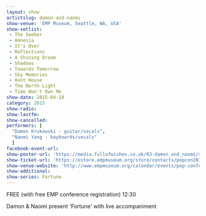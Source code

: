 ```yaml
---
layout: show
artistslug: damon-and-naomi
show-venue: 'EMP Museum, Seattle, WA, USA'
show-setlist:
 - The Seeker
 - Amnesia
 - It's Over
 - Reflections
 - A Shining Dream
 - Shadows
 - Towards Tomorrow
 - Sky Memories
 - Hunt House
 - The North Light
 - Time Won't Own Me
show-date: 2015-04-18
category: 2015
show-radio:
show-lastfm:
show-cancelled:
performers: [
  "Damon Krukowski - guitar/vocals",
  "Naomi Yang - keyboards/vocals"
  ]
facebook-event-url:
show-poster-url: 'https://media.fullofwishes.co.uk/03-damon_and_naomi/sleeves/damon-and-naomi-fortune.jpg'
show-ticket-url: 'https://estore.empmuseum.org/store/contacts/popcon2015.asp?from=program'
show-venue-website: 'http://www.empmuseum.org/calendar/events/pop-conference-presents-damon-naomi.aspx'
show-additional:
show-series: Fortune
---
```

<p>FREE (with free EMP conference registration) 12:30</p><p>Damon & Naomi present 'Fortune' with live accompaniment</p>
